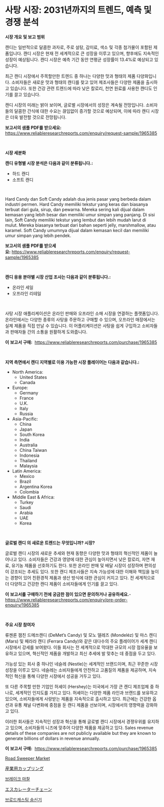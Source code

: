 <p><h1>사탕 시장: 2031년까지의 트렌드, 예측 및 경쟁 분석</h1></p><p><strong>시장 개요 및 보고 범위</strong></p>
<p><p>캔디는 일반적으로 달콤한 과자로, 주로 설탕, 감미료, 색소 및 각종 첨가물이 포함된 제품입니다. 캔디 시장은 현재 전 세계적으로 큰 성장을 이루고 있으며, 향후에도 지속적인 성장이 예상됩니다. 캔디 시장은 예측 기간 동안 연평균 성장률이 13.4%로 예상되고 있습니다.</p><p>최근 캔디 시장에서 주목할만한 트렌드 중 하나는 다양한 맛과 형태의 제품 다양화입니다. 소비자들은 새로운 맛과 형태의 캔디를 찾고 있어 제조사들은 다양한 제품을 출시하고 있습니다. 또한 건강 관련 트렌드에 따라 낮은 칼로리, 천연 원료를 사용한 캔디도 인기를 끌고 있습니다.</p><p>캔디 시장의 미래는 밝아 보이며, 글로벌 시장에서의 성장은 계속될 전망입니다. 소비자들의 달콤한 간식에 대한 수요는 끊임없이 증가할 것으로 예상되며, 이에 따라 캔디 시장은 더욱 발전할 것으로 전망됩니다.</p></p>
<p><strong>보고서의 샘플 PDF를 받으세요:</strong> <a href="https://www.reliableresearchreports.com/enquiry/request-sample/1965385">https://www.reliableresearchreports.com/enquiry/request-sample/1965385</a></p>
<p>&nbsp;</p>
<p><strong>시장 세분화</strong></p>
<p><strong>캔디 유형별 시장 분석은 다음과 같이 분류됩니다.:</strong></p>
<p><ul><li>하드 캔디</li><li>소프트 캔디</li></ul></p>
<p>&nbsp;</p>
<p><p>Hard Candy dan Soft Candy adalah dua jenis pasar yang berbeda dalam industri permen. Hard Candy memiliki tekstur yang keras dan biasanya terbuat dari gula, sirup, dan pewarna. Mereka sering kali dijual dalam kemasan yang lebih besar dan memiliki umur simpan yang panjang. Di sisi lain, Soft Candy memiliki tekstur yang lembut dan lebih mudah larut di mulut. Mereka biasanya terbuat dari bahan seperti jelly, marshmallow, atau karamel. Soft Candy umumnya dijual dalam kemasan kecil dan memiliki umur simpan yang lebih pendek.</p></p>
<p><strong>보고서의 샘플 PDF를 받으세요:</strong>&nbsp;<a href="https://www.reliableresearchreports.com/enquiry/request-sample/1965385">https://www.reliableresearchreports.com/enquiry/request-sample/1965385</a></p>
<p>&nbsp;</p>
<p><strong> 캔디 응용 분야별 시장 산업 조사는 다음과 같이 분류됩니다.:</strong></p>
<p><ul><li>온라인 세일</li><li>오프라인 리테일</li></ul></p>
<p>&nbsp;</p>
<p><p>사탕 시장 애플리케이션은 온라인 판매와 오프라인 소매 시장을 연결하는 플랫폼입니다. 온라인에서는 다양한 종류의 사탕을 주문하고 구매할 수 있으며, 오프라인 매장에서는 실제 제품을 직접 만날 수 있습니다. 이 어플리케이션은 사탕을 쉽게 구입하고 소비자들과 판매자들 간의 소통을 원활하게 도와줍니다.</p></p>
<p><strong>이 보고서 구매:</strong>&nbsp; <a href="https://www.reliableresearchreports.com/purchase/1965385">https://www.reliableresearchreports.com/purchase/1965385</a></p>
<p>&nbsp;</p>
<p><strong>지역 측면에서 캔디 지역별로 이용 가능한 시장 플레이어는 다음과 같습니다.:</strong></p>
<p><ul>
    <li>
        North America:
        <ul>
            <li>United States</li>
            <li>Canada</li>
        </ul>
    </li>
    <li>
        Europe:
        <ul>
            <li>Germany</li>
            <li>France</li>
            <li>U.K.</li>
            <li>Italy</li>
            <li>Russia</li>
        </ul>
    </li>
    <li>
        Asia-Pacific:
        <ul>
            <li>China</li>
            <li>Japan</li>
            <li>South Korea</li>
            <li>India</li>
            <li>Australia</li>
            <li>China Taiwan</li>
            <li>Indonesia</li>
            <li>Thailand</li>
            <li>Malaysia</li>
        </ul>
    </li>
    <li>
        Latin America:
        <ul>
            <li>Mexico</li>
            <li>Brazil</li>
            <li>Argentina Korea</li>
            <li>Colombia</li>
        </ul>
    </li>
    <li>
        Middle East & Africa:
        <ul>
            <li>Turkey</li>
            <li>Saudi</li>
            <li>Arabia</li>
            <li>UAE</li>
            <li>Korea</li>
        </ul>
    </li>
    </ul></p>
<p>&nbsp;</p>
<p><strong>글로벌 캔디 의 새로운 트렌드는 무엇입니까? 시장?</strong></p>
<p><p>글로벌 캔디 시장의 새로운 추세와 현재 동향은 다양한 맛과 형태의 혁신적인 제품이 늘어나고 있다. 소비자들은 건강과 영양에 대한 관심이 높아지면서 낮은 칼로리, 자연 재료, 유기농 제품을 선호하기도 한다. 또한 온라인 판매 및 배달 시장이 성장하며 편의성이 강조되는 추세도 있다. 또한 캔디 제조사들은 지속 가능성에 대한 이해와 책임을 높이는 경향이 있어 친환경적 제품과 생산 방식에 대한 관심이 커지고 있다. 전 세계적으로 더 다양하고 건강한 캔디 제품이 소비자들에게 인기를 끌고 있다.</p></p>
<p><strong>이 보고서를 구매하기 전에 궁금한 점이 있으면 문의하거나 공유하세요.</strong>- <a href="https://www.reliableresearchreports.com/enquiry/pre-order-enquiry/1965385">https://www.reliableresearchreports.com/enquiry/pre-order-enquiry/1965385</a></p>
<p>&nbsp;</p>
<p><strong>주요 시장 참여자</strong></p>
<p><p>류젠론 잼친 드메쓰캔디 (DeMet’s Candy) 및 모노 델레즈 (Mondeléz) 및 마스 캔디 (Mars) 및 페라라 캔디 (Ferrara Candy)와 같은 대다수의 주요 플레이어가 세계 캔디 시장에서 강세를 보여왔다. 이들 회사는 전 세계적으로 막대한 규모의 시장 점유율을 보유하고 있으며, 혁신적인 제품을 개발하고 최신 추세에 발 맞추는 데 중점을 두고 있다.</p><p>가능성 있는 회사 중 하나인 네슬레 (Nestle)는 세계적인 브랜드이며, 최근 꾸준한 시장 성장을 이루고 있다. 네슬레는 소비자들에게 안전하고 고품질의 제품을 제공하며, 지속적인 혁신을 통해 다양한 시장에서 성공을 거두고 있다.</p><p>또 다른 주목할 만한 기업인 허셰이 (Hershey)는 미국에서 가장 큰 캔디 제조업체 중 하나로, 세계적인 인지도를 가지고 있다. 허셰이는 다양한 제품 라인과 브랜드를 보유하고 있으며, 소비자들에게 사랑받는 제품을 지속적으로 출시하고 있다. 최근에는 건강한 옵션과 유통 채널 다변화에 중점을 둔 캔디 제품을 선보이며, 시장에서의 영향력을 강화하고 있다.</p><p>이러한 회사들은 지속적인 성장과 혁신을 통해 글로벌 캔디 시장에서 경쟁우위를 유지하고 있으며, 소비자들의 니즈에 맞추어 다양한 제품을 제공하고 있다. Sales revenue details of these companies are not publicly available but they are known to generate billions of dollars in revenue annually.</p></p>
<p><strong>이 보고서 구매:</strong>&nbsp;&nbsp;<a href="https://www.reliableresearchreports.com/purchase/1965385">https://www.reliableresearchreports.com/purchase/1965385</a></p>
<p><p><a href="https://issuu.com/reportprime-2/docs/road-sweeper-market-size-2030.pptx">Road Sweeper Market</a></p><p><a href="https://github.com/NashBeahan2023/Market-Research-Report-List-1/blob/main/13305009367.md">産業用カップリング</a></p><p><a href="https://github.com/vsap75a286l/Market-Research-Report-List-1/blob/main/25943038568.md">브레이크 마찰</a></p><p><a href="https://github.com/joaejkdzgyljvo6/Market-Research-Report-List-1/blob/main/88268349366.md">エスカレーターチェーン</a></p><p><a href="https://github.com/Maeennan456456/Market-Research-Report-List-1/blob/main/88910038569.md">브로드캐스팅 송신기</a></p></p>

